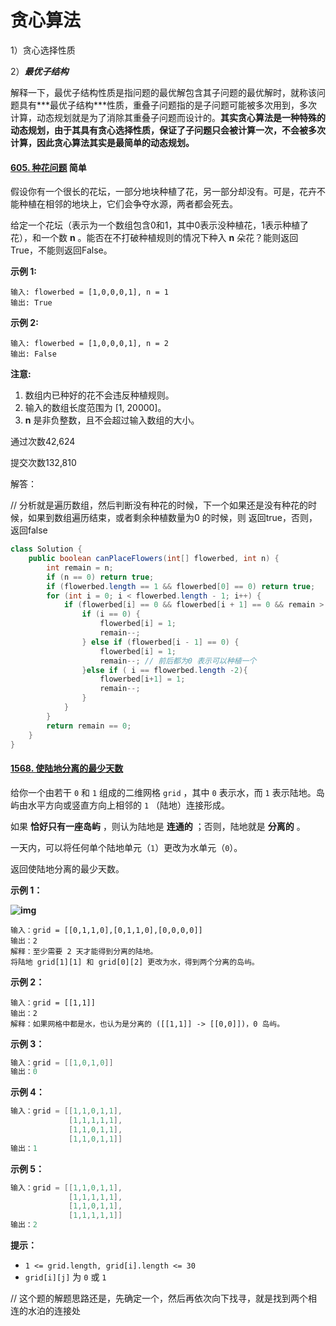 # 贪心算法

1）贪心选择性质

2）***最优子结构***

解释一下，最优子结构性质是指问题的最优解包含其子问题的最优解时，就称该问题具有***最优子结构\***性质，重叠子问题指的是子问题可能被多次用到，多次计算，动态规划就是为了消除其重叠子问题而设计的。**其实贪心算法是一种特殊的动态规划，由于其具有贪心选择性质，保证了子问题只会被计算一次，不会被多次计算，因此贪心算法其实是最简单的动态规划。**



#### [605. 种花问题](https://leetcode-cn.com/problems/can-place-flowers/) 简单

假设你有一个很长的花坛，一部分地块种植了花，另一部分却没有。可是，花卉不能种植在相邻的地块上，它们会争夺水源，两者都会死去。

给定一个花坛（表示为一个数组包含0和1，其中0表示没种植花，1表示种植了花），和一个数 **n** 。能否在不打破种植规则的情况下种入 **n** 朵花？能则返回True，不能则返回False。

**示例 1:**

```
输入: flowerbed = [1,0,0,0,1], n = 1
输出: True
```

**示例 2:**

```
输入: flowerbed = [1,0,0,0,1], n = 2
输出: False
```

**注意:**

1. 数组内已种好的花不会违反种植规则。
2. 输入的数组长度范围为 [1, 20000]。
3. **n** 是非负整数，且不会超过输入数组的大小。

通过次数42,624

提交次数132,810

解答：

// 分析就是遍历数组，然后判断没有种花的时候，下一个如果还是没有种花的时候，如果到数组遍历结束，或者剩余种植数量为0 的时候，则 返回true，否则，返回false

```java
class Solution {
    public boolean canPlaceFlowers(int[] flowerbed, int n) {
        int remain = n;
        if (n == 0) return true;
        if (flowerbed.length == 1 && flowerbed[0] == 0) return true;
        for (int i = 0; i < flowerbed.length - 1; i++) {
            if (flowerbed[i] == 0 && flowerbed[i + 1] == 0 && remain > 0) {
                if (i == 0) {
                    flowerbed[i] = 1;
                    remain--;
                } else if (flowerbed[i - 1] == 0) {
                    flowerbed[i] = 1;
                    remain--; // 前后都为0 表示可以种植一个
                }else if ( i == flowerbed.length -2){
                    flowerbed[i+1] = 1;
                    remain--;
                }
            }
        }
        return remain == 0;
    }
}
```

#### [1568. 使陆地分离的最少天数](https://leetcode-cn.com/problems/minimum-number-of-days-to-disconnect-island/)

给你一个由若干 `0` 和 `1` 组成的二维网格 `grid` ，其中 `0` 表示水，而 `1` 表示陆地。岛屿由水平方向或竖直方向上相邻的 `1` （陆地）连接形成。

如果 **恰好只有一座岛屿** ，则认为陆地是 **连通的** ；否则，陆地就是 **分离的** 。

一天内，可以将任何单个陆地单元（`1`）更改为水单元（`0`）。

返回使陆地分离的最少天数。

 

**示例 1：**

**![img](https://assets.leetcode-cn.com/aliyun-lc-upload/uploads/2020/08/30/1926_island.png)**

```
输入：grid = [[0,1,1,0],[0,1,1,0],[0,0,0,0]]
输出：2
解释：至少需要 2 天才能得到分离的陆地。
将陆地 grid[1][1] 和 grid[0][2] 更改为水，得到两个分离的岛屿。
```

**示例 2：**

```jaba
输入：grid = [[1,1]]
输出：2
解释：如果网格中都是水，也认为是分离的 ([[1,1]] -> [[0,0]])，0 岛屿。
```

**示例 3：**

```java
输入：grid = [[1,0,1,0]]
输出：0
```

**示例 4：**

```java
输入：grid = [[1,1,0,1,1],
             [1,1,1,1,1],
             [1,1,0,1,1],
             [1,1,0,1,1]]
输出：1
```

**示例 5：**

```java
输入：grid = [[1,1,0,1,1],
             [1,1,1,1,1],
             [1,1,0,1,1],
             [1,1,1,1,1]]
输出：2
```

 

**提示：**

- `1 <= grid.length, grid[i].length <= 30`
- `grid[i][j]` 为 `0` 或 `1`

// 这个题的解题思路还是，先确定一个，然后再依次向下找寻，就是找到两个相连的水泊的连接处